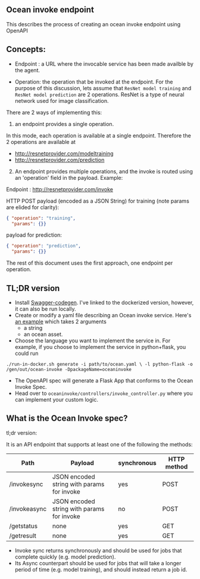 ## Ocean invoke endpoint

This describes the process of creating an ocean invoke endpoint using OpenAPI

## Concepts:

- Endpoint : a URL where the invocable service has been made availble by the agent.

- Operation: the operation that be invoked at the endpoint. For the purpose of this discussion, lets assume that `ResNet model training` and `ResNet model prediction` are 2 operations. ResNet is a type of neural network used for image classification.

There are 2 ways of implementing this:

1. an endpoint provides a single operation. 

In this mode, each operation is available at a single endpoint. Therefore the 2 operations are available at

- http://resnetprovider.com/modeltraining
- http://resnetprovider.com/prediction

2. An endpoint provides multiple operations, and the invoke is routed using an 'operation' field in the payload. 
Example:

Endpoint : http://resnetprovider.com/invoke

HTTP POST payload (encoded as a JSON String) for training (note params are elided for clarity):
```json
{ "operation": "training",
  "params": {}}
```

 payload for prediction:
```json
{ "operation": "prediction",
  "params": {}}
```

The rest of this document uses the first approach, one endpoint per operation.

## TL;DR version

- Install [Swagger-codegen](https://github.com/swagger-api/swagger-codegen#development-in-docker). I've linked to the dockerized version, however, it can also be run locally.
- Create or modify a yaml file describing an Ocean invoke service. Here's [an example](https://github.com/DEX-Company/DEPs/blob/simplify_oep6/6/examples/invoke_swagger_schema/ocean.yaml) which takes 2 arguments
  - a string 
  - an ocean asset. 
- Choose the language you want to implement the service in. For example, if you choose to implement the service in python+flask, you could run

`./run-in-docker.sh generate -i path/to/ocean.yaml \
    -l python-flask -o /gen/out/ocean-invoke -DpackageName=oceaninvoke`

- The OpenAPI spec will generate a Flask App that conforms to the Ocean Invoke Spec.
- Head over to `oceaninvoke/controllers/invoke_controller.py` where you can implement your custom logic.

## What is the Ocean Invoke spec?

tl;dr version:

It is an API endpoint that supports at least one of the following the methods:

|Path | Payload| synchronous| HTTP method |
|-|-|-|-|
|/invokesync  | JSON encoded string with params for invoke | yes| POST|
|/invokeasync | JSON encoded string with params for invoke | no| POST |
|/getstatus | none |yes | GET |
|/getresult | none |yes | GET |


- Invoke sync returns synchronously and should be used for jobs that complete quickly (e.g. model prediction). 
- Its Async counterpart should be used for jobs that will take a longer period of time (e.g. model training), and should instead return a job id.


